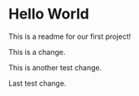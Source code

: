 # Hello World

This is a readme for our first project!

This is a change. 

This is another test change.

Last test change. 
